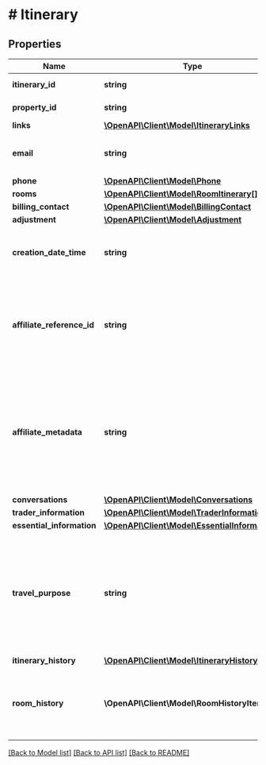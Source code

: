 # # Itinerary

## Properties

Name | Type | Description | Notes
------------ | ------------- | ------------- | -------------
**itinerary_id** | **string** | The itinerary id. | [optional]
**property_id** | **string** | The property id. | [optional]
**links** | [**\OpenAPI\Client\Model\ItineraryLinks**](ItineraryLinks.md) |  | [optional]
**email** | **string** | Email address for the customer. | [optional]
**phone** | [**\OpenAPI\Client\Model\Phone**](Phone.md) |  | [optional]
**rooms** | [**\OpenAPI\Client\Model\RoomItinerary[]**](RoomItinerary.md) |  | [optional]
**billing_contact** | [**\OpenAPI\Client\Model\BillingContact**](BillingContact.md) |  | [optional]
**adjustment** | [**\OpenAPI\Client\Model\Adjustment**](Adjustment.md) |  | [optional]
**creation_date_time** | **string** | The creation date/time of the booking. | [optional]
**affiliate_reference_id** | **string** | Your unique reference value. This field supports from 3 to a maximum of 28 characters. | [optional]
**affiliate_metadata** | **string** | Field that stores up to 256 characters of additional metadata with the itinerary, uniqueness is not required. | [optional]
**conversations** | [**\OpenAPI\Client\Model\Conversations**](Conversations.md) |  | [optional]
**trader_information** | [**\OpenAPI\Client\Model\TraderInformation**](TraderInformation.md) |  | [optional]
**essential_information** | [**\OpenAPI\Client\Model\EssentialInformation**](EssentialInformation.md) |  | [optional]
**travel_purpose** | **string** | Value potentially passed in during the availability request to indicate the purpose of the trip designated by the traveler. | [optional]
**itinerary_history** | [**\OpenAPI\Client\Model\ItineraryHistoryItem[]**](ItineraryHistoryItem.md) |  | [optional]
**room_history** | **\OpenAPI\Client\Model\RoomHistoryItem[][]** | An array of rooms each containing an array of room history events. | [optional]

[[Back to Model list]](../../README.md#models) [[Back to API list]](../../README.md#endpoints) [[Back to README]](../../README.md)
